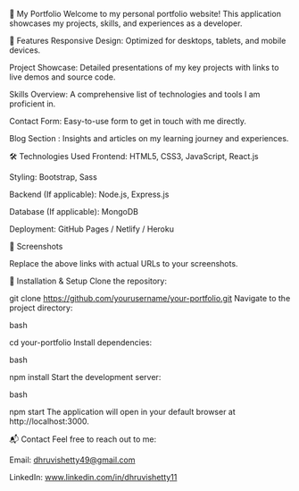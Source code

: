 
💼 My Portfolio
Welcome to my personal portfolio website! This application showcases my projects, skills, and experiences as a developer.

🚀 Features
Responsive Design: Optimized for desktops, tablets, and mobile devices.

Project Showcase: Detailed presentations of my key projects with links to live demos and source code.

Skills Overview: A comprehensive list of technologies and tools I am proficient in.

Contact Form: Easy-to-use form to get in touch with me directly.

Blog Section : Insights and articles on my learning journey and experiences.

🛠️ Technologies Used
Frontend: HTML5, CSS3, JavaScript, React.js

Styling: Bootstrap, Sass

Backend (If applicable): Node.js, Express.js

Database (If applicable): MongoDB

Deployment: GitHub Pages / Netlify / Heroku

📸 Screenshots


Replace the above links with actual URLs to your screenshots.

📂 Installation & Setup
Clone the repository:


git clone https://github.com/yourusername/your-portfolio.git
Navigate to the project directory:

bash

cd your-portfolio
Install dependencies:

bash

npm install
Start the development server:

bash

npm start
The application will open in your default browser at http://localhost:3000.

📬 Contact
Feel free to reach out to me:

Email: dhruvishetty49@gmail.com

LinkedIn: www.linkedin.com/in/dhruvishetty11


